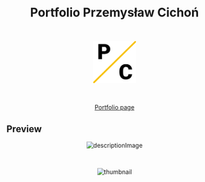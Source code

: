 ﻿<h1 align="center">
  Portfolio Przemysław Cichoń
</h1>
 <br>
<p align="center" >
  <a href="https://przemyslawcichon.netlify.app/">
    <img alt="Logo" src="https://github.com/Przemeq25/portfolio-page/blob/main/src/images/Logo.png" width="100" />
  </a>
</p>
<br>
<p align="center">
    <a href="https://przemyslawcichon.netlify.app/">
       Portfolio page
    </a>
</p>

## Preview

<p align="center" >
    <img alt="descriptionImage" src="https://media.graphcms.com/e8kLFxtVSqiEMGiflRPb" />
</p>

<br>

<p align="center" >
    <img alt="thumbnail" src="https://media.graphcms.com/koosaeCmSNOzHPXQcJyp" />
</p>
